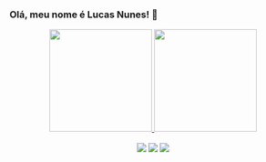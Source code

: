 ### Olá, meu nome é Lucas Nunes! 👋

<!--
**LNunnes/LNunnes** is a ✨ _special_ ✨ repository because its `README.md` (this file) appears on your GitHub profile.

Here are some ideas to get you started:

- 🔭 I’m currently working on ...
- 👯 I’m looking to collaborate on ...
- 🤔 I’m looking for help with ...
- 💬 Ask me about ...
- 📫 How to reach me: ...
- 🌱 I’m currently learning how to be better
- ⚡ Fun fact: Naruto is top-->


<div align="center">
  <a href="https://github.com/LNunnes">
  <img height="180em" src="https://github-readme-stats.vercel.app/api?username=LNunnes&show_icons=true&theme=dark&include_all_commits=true&count_private=true"/>
  <img height="180em" src="https://github-readme-stats.vercel.app/api/top-langs/?username=LNunnes&layout=compact&langs_count=7&theme=dark"/>
</div>

<div align="center"><br>
  <a href="https://instagram.com/l.nunes8/" target="_blank"><img aling= "center" src="https://img.shields.io/badge/-Instagram-%23E4405F?style=for-the-badge&logo=instagram&logoColor=white" target="_blank"></a>
  <a href = "mailto:lucasnunnes40@gmail.com"><img aling= "center" src="https://img.shields.io/badge/-Gmail-%23333?style=for-the-badge&logo=gmail&logoColor=white" target="_blank"></a>
  <a href="https://www.linkedin.com/in/lucas-nunes-171856216/" target="_blank"><img aling= "center" src="https://img.shields.io/badge/-LinkedIn-%230077B5?style=for-the-badge&logo=linkedin&logoColor=white" target="_blank">
</div>


 


